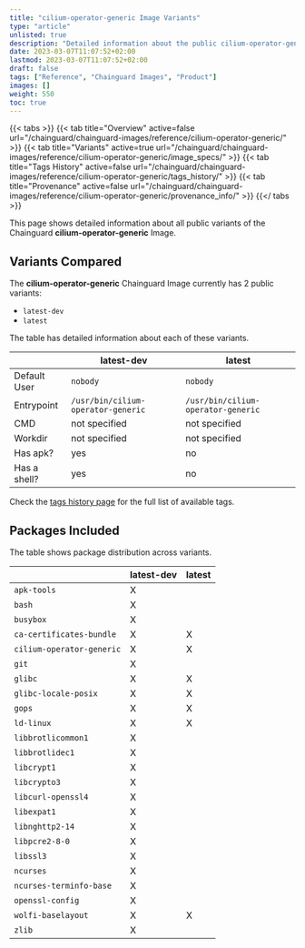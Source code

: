 ```yaml
---
title: "cilium-operator-generic Image Variants"
type: "article"
unlisted: true
description: "Detailed information about the public cilium-operator-generic Chainguard Image variants"
date: 2023-03-07T11:07:52+02:00
lastmod: 2023-03-07T11:07:52+02:00
draft: false
tags: ["Reference", "Chainguard Images", "Product"]
images: []
weight: 550
toc: true
---
```


{{< tabs >}}
{{< tab title="Overview" active=false url="/chainguard/chainguard-images/reference/cilium-operator-generic/" >}}
{{< tab title="Variants" active=true url="/chainguard/chainguard-images/reference/cilium-operator-generic/image_specs/" >}}
{{< tab title="Tags History" active=false url="/chainguard/chainguard-images/reference/cilium-operator-generic/tags_history/" >}}
{{< tab title="Provenance" active=false url="/chainguard/chainguard-images/reference/cilium-operator-generic/provenance_info/" >}}
{{</ tabs >}}

This page shows detailed information about all public variants of the Chainguard **cilium-operator-generic** Image.

## Variants Compared
The **cilium-operator-generic** Chainguard Image currently has 2 public variants: 

- `latest-dev`
- `latest`

The table has detailed information about each of these variants.

|              | latest-dev                         | latest                             |
|--------------|------------------------------------|------------------------------------|
| Default User | `nobody`                           | `nobody`                           |
| Entrypoint   | `/usr/bin/cilium-operator-generic` | `/usr/bin/cilium-operator-generic` |
| CMD          | not specified                      | not specified                      |
| Workdir      | not specified                      | not specified                      |
| Has apk?     | yes                                | no                                 |
| Has a shell? | yes                                | no                                 |

Check the [tags history page](/chainguard/chainguard-images/reference/cilium-operator-generic/tags_history/) for the full list of available tags.

## Packages Included
The table shows package distribution across variants.

|                           | latest-dev | latest |
|---------------------------|------------|--------|
| `apk-tools`               | X          |        |
| `bash`                    | X          |        |
| `busybox`                 | X          |        |
| `ca-certificates-bundle`  | X          | X      |
| `cilium-operator-generic` | X          | X      |
| `git`                     | X          |        |
| `glibc`                   | X          | X      |
| `glibc-locale-posix`      | X          | X      |
| `gops`                    | X          | X      |
| `ld-linux`                | X          | X      |
| `libbrotlicommon1`        | X          |        |
| `libbrotlidec1`           | X          |        |
| `libcrypt1`               | X          |        |
| `libcrypto3`              | X          |        |
| `libcurl-openssl4`        | X          |        |
| `libexpat1`               | X          |        |
| `libnghttp2-14`           | X          |        |
| `libpcre2-8-0`            | X          |        |
| `libssl3`                 | X          |        |
| `ncurses`                 | X          |        |
| `ncurses-terminfo-base`   | X          |        |
| `openssl-config`          | X          |        |
| `wolfi-baselayout`        | X          | X      |
| `zlib`                    | X          |        |

